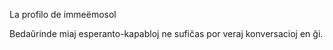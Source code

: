 La profilo de immeëmosol

Bedaŭrinde miaj esperanto-kapabloj ne sufiĉas por veraj konversacioj en ĝi.

<!--
### Hi there 👋

**imme-emosol/imme-emosol** is a ✨ _special_ ✨ repository because its `README.md` (this file) appears on your GitHub profile.

Here are some ideas to get you started:

- 🔭 I’m currently working on ...
- 🌱 I’m currently learning ...
- 👯 I’m looking to collaborate on ...
- 🤔 I’m looking for help with ...
- 💬 Ask me about ...
- 📫 How to reach me: ...
- 😄 Pronouns: ...
- ⚡ Fun fact: ...
-->
